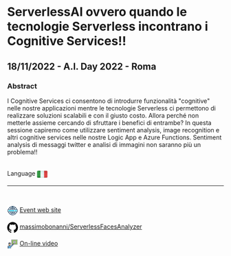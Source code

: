 # ServerlessAI ovvero quando le tecnologie Serverless incontrano i Cognitive Services!!
## 18/11/2022 - A.I. Day 2022 - Roma
### Abstract 
I Cognitive Services ci consentono di introdurre funzionalità "cognitive" nelle nostre applicazioni mentre le tecnologie Serverless ci permettono di realizzare soluzioni scalabili e con il giusto costo. Allora perché non metterle assieme cercando di sfruttare i benefici di entrambe? In questa sessione capiremo come utilizzare sentiment analysis, image recognition e altri cognitive services nelle nostre Logic App e Azure Functions. Sentiment analysis di messaggi twitter e analisi di immagini non saranno più un problema!!

<br/>
Language <img width="25" src="https://raw.githubusercontent.com/massimobonanni/massimobonanni/master/images/flagitaly.svg" style="vertical-align:middle">

<br/>

---

<br/>
<p>
<img width="25" src="https://raw.githubusercontent.com/massimobonanni/massimobonanni/master/images/eventwebsite.svg" style="vertical-align:middle"> 
<a href="https://aiday.dotnetdev.it/">Event web site</a>
</p>

<p>
<img width="25" src="https://raw.githubusercontent.com/massimobonanni/massimobonanni/master/images/github.svg" style="vertical-align:middle"> 
<a href="https://github.com/massimobonanni/ServerlessFacesAnalyzer" target="_blank">massimobonanni/ServerlessFacesAnalyzer</a>
</p>

<p>
<img width="25" src="https://raw.githubusercontent.com/massimobonanni/massimobonanni/master/images/video.svg" style="vertical-align:middle"> 
<a href="https://youtu.be/l4TdfPlRIQw?t=27483" target="_blank">On-line video</a>
</p> 
